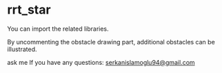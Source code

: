 # rrt_star
You can import the related libraries.

By uncommenting the obstacle drawing part, additional obstacles can be illustrated.

ask me If you have any questions: serkanislamoglu94@gmail.com
